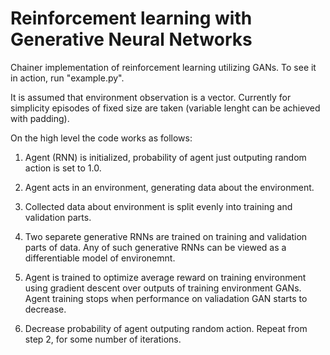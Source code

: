 # Reinforcement learning with Generative Neural Networks

Chainer implementation of reinforcement learning utilizing GANs. To see it in action, run "example.py".

It is assumed that environment observation is a vector. Currently for simplicity episodes of fixed size are taken (variable lenght can be achieved with padding).

On the high level the code works as follows:

1. Agent (RNN) is initialized, probability of agent just outputing random action is set to 1.0.

2. Agent acts in an environment, generating data about the environment. 

3. Collected data about environment is split evenly into training and validation parts.

4. Two separete generative RNNs are trained on training and validation parts of data. Any of such generative RNNs can be viewed as a differentiable model of environemnt.

5. Agent is trained to optimize average reward on training environment using gradient descent over outputs of training environment GANs. Agent training stops when performance on valiadation GAN starts to decrease.

6. Decrease probability of agent outputing random action. Repeat from step 2, for some number of iterations.
